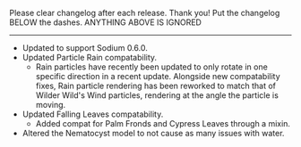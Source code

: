 Please clear changelog after each release.
Thank you!
Put the changelog BELOW the dashes. ANYTHING ABOVE IS IGNORED

-----------------
- Updated to support Sodium 0.6.0.
- Updated Particle Rain compatability.
  - Rain particles have recently been updated to only rotate in one specific direction in a recent update. Alongside new compatability fixes, Rain particle rendering has been reworked to match that of Wilder Wild's Wind particles, rendering at the angle the particle is moving.
- Updated Falling Leaves compatability.
  - Added compat for Palm Fronds and Cypress Leaves through a mixin.
- Altered the Nematocyst model to not cause as many issues with water.

